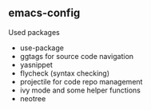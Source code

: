 ﻿## emacs-config

Used packages

- use-package
- ggtags for source code navigation
- yasnippet
- flycheck (syntax checking)
- projectile for code repo management
- ivy mode and some helper functions
- neotree
